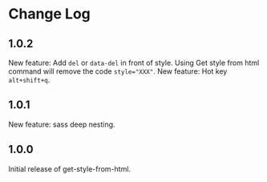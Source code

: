 # Change Log

## 1.0.2

New feature: Add `del` or `data-del` in front of style. Using Get style from html command will remove the code `style="XXX"`.
New feature: Hot key `alt+shift+q`.

## 1.0.1

New feature: sass deep nesting.

## 1.0.0

Initial release of get-style-from-html.
